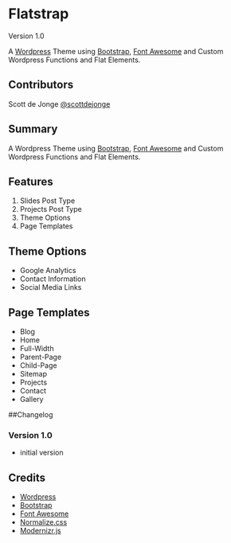 Flatstrap
=========

Version 1.0

A [Wordpress](http://wordpress.org/) Theme using [Bootstrap](http://twitter.github.io/bootstrap/), [Font Awesome](http://fortawesome.github.io/Font-Awesome/) and Custom Wordpress Functions and Flat Elements.

## Contributors

Scott de Jonge [@scottdejonge](https://twitter.com/scottdejonge)

## Summary

A Wordpress Theme using [Bootstrap](http://twitter.github.io/bootstrap/), [Font Awesome](http://fortawesome.github.io/Font-Awesome/) and Custom Wordpress Functions and Flat Elements.

## Features

1. Slides Post Type
2. Projects Post Type
3. Theme Options
4. Page Templates

## Theme Options

* Google Analytics
* Contact Information
* Social Media Links

## Page Templates

* Blog
* Home
* Full-Width
* Parent-Page
* Child-Page
* Sitemap
* Projects
* Contact
* Gallery

##Changelog

### Version 1.0

* initial version

## Credits

* [Wordpress](http://wordpress.org/)
* [Bootstrap](http://twitter.github.io/bootstrap/)
* [Font Awesome](http://fortawesome.github.io/Font-Awesome/)
* [Normalize.css](http://necolas.github.io/normalize.css/)
* [Modernizr.js](hhttp://modernizr.com/)
